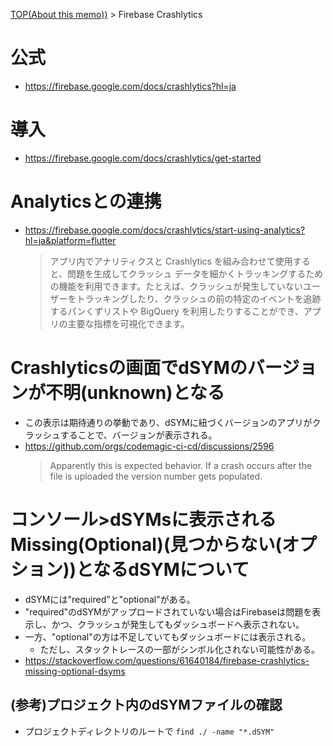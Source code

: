 [TOP(About this memo))](../README.md) > Firebase Crashlytics


# 公式
* https://firebase.google.com/docs/crashlytics?hl=ja

# 導入
* https://firebase.google.com/docs/crashlytics/get-started

# Analyticsとの連携
* https://firebase.google.com/docs/crashlytics/start-using-analytics?hl=ja&platform=flutter
    > アプリ内でアナリティクスと Crashlytics を組み合わせて使用すると、問題を生成してクラッシュ データを細かくトラッキングするための機能を利用できます。たとえば、クラッシュが発生していないユーザーをトラッキングしたり、クラッシュの前の特定のイベントを追跡するパンくずリストや BigQuery を利用したりすることができ、アプリの主要な指標を可視化できます。

# Crashlyticsの画面でdSYMのバージョンが不明(unknown)となる
* この表示は期待通りの挙動であり、dSYMに紐づくバージョンのアプリがクラッシュすることで、バージョンが表示される。
* https://github.com/orgs/codemagic-ci-cd/discussions/2596
    > Apparently this is expected behavior. If a crash occurs after the file is uploaded the version number gets populated.

# コンソール>dSYMsに表示されるMissing(Optional)(見つからない(オプション))となるdSYMについて
* dSYMには"required"と"optional"がある。
* "required"のdSYMがアップロードされていない場合はFirebaseは問題を表示し、かつ、クラッシュが発生してもダッシュボードへ表示されない。
* 一方、"optional"の方は不足していてもダッシュボードには表示される。
    * ただし、スタックトレースの一部がシンボル化されない可能性がある。
* https://stackoverflow.com/questions/61640184/firebase-crashlytics-missing-optional-dsyms
## (参考)プロジェクト内のdSYMファイルの確認
* プロジェクトディレクトリのルートで `find ./ -name "*.dSYM"`
